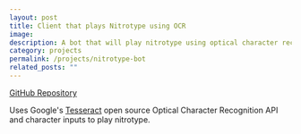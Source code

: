 ```yaml
---
layout: post
title: Client that plays Nitrotype using OCR
image:
description: A bot that will play nitrotype using optical character recognition.
category: projects
permalink: /projects/nitrotype-bot
related_posts: ""
---
```

[GitHub Repository](https://github.com/Ivar-Rydstrom/nitrotype-bot)

Uses Google's [Tesseract](https://github.com/tesseract-ocr/tesseract) open source Optical Character Recognition API and character inputs to play nitrotype.
